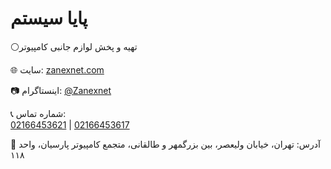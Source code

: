 
<html lang="fa">
<head>
  <meta charset="UTF-8">
  <meta name="viewport" content="width=device-width, initial-scale=1.0">
</head>
<body>
  <div class="card">
    <h1>پایا سیستم</h1>
  <p class=subtitles>⚪️تهیه و پخش لوازم جانبی کامپیوتر
    <p>🌐 سایت: <a href="https://zanexnet.com" target="_blank">zanexnet.com</a></p>
    <p>📷 اینستاگرام: <a href="https://instagram.com/Zanexnet" target="_blank">@Zanexnet</a></p>
    <p>📞 شماره تماس: 
      <br>
      <a href="tel:02166453621">02166453621</a> | 
      <a href="tel:02166453617">02166453617</a>
    </p>
    <p>📍 آدرس: تهران، خیابان ولیعصر، بین بزرگمهر و طالقانی، 
      متجمع کامپیوتر پارسیان، واحد ۱۱۸
    </p>
